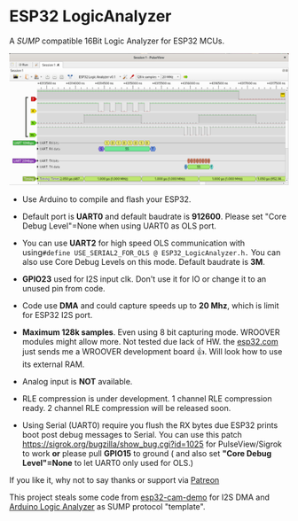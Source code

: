 # ESP32 LogicAnalyzer
A *SUMP* compatible 16Bit Logic Analyzer for ESP32 MCUs.

![PulseView](/ESP32_LogicAnalyzer_in_PulseView.png)

* Use Arduino to compile and flash your ESP32.

* Default port is **UART0** and default baudrate is **912600**. Please set "Core Debug Level"=None when using UART0 as OLS port.

* You can use **UART2** for high speed OLS communication with using`#define USE_SERIAL2_FOR_OLS @ ESP32_LogicAnalyzer.h.` You can also use Core Debug Levels on this mode. Default baudrate is **3M**.

* **GPIO23** used for I2S input clk. Don't use it for IO or change it to an unused pin from code.

* Code use **DMA** and could capture speeds up to **20 Mhz**, which is limit for ESP32 I2S port.

* **Maximum 128k samples**. Even using 8 bit capturing mode. WROOVER modules might allow more. Not tested due lack of HW. the [esp32.com](https://esp32.com/viewtopic.php?t=14135&p=55462) just sends me a WROOVER development board :+1:. Will look how to use its external RAM.

* Analog input is **NOT** available.

* RLE compression is under development. 1 channel RLE compression ready. 2 channel RLE compression will be released soon.

* Using Serial (UART0) require you flush the RX bytes due ESP32 prints boot post debug messages to Serial. You can use this patch https://sigrok.org/bugzilla/show_bug.cgi?id=1025 for PulseView/Sigrok to work **or** please pull **GPIO15** to ground ( and also set **"Core Debug Level"=None** to let UART0 only used for OLS.)

If you like it, why not to say thanks or support via [Patreon](https://www.patreon.com/EUA)



This project steals some code from [esp32-cam-demo](https://github.com/igrr/esp32-cam-demo) for I2S DMA and [Arduino Logic Analyzer](https://github.com/gillham/logic_analyzer) as SUMP protocol "template".

